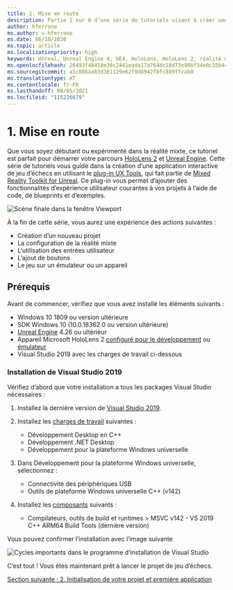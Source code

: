 ```yaml
---
title: 1. Mise en route
description: Partie 1 sur 6 d’une série de tutoriels visant à créer une application de jeu d’échecs simple avec Unreal Engine 4 et le plug-in Mixed Reality Toolkit UX Tools
author: hferrone
ms.author: v-hferrone
ms.date: 06/10/2020
ms.topic: article
ms.localizationpriority: high
keywords: Unreal, Unreal Engine 4, UE4, HoloLens, HoloLens 2, réalité mixte, tutoriel, bien démarrer, mrtk, uxt, UX Tools, documentation, casque de réalité mixte, casque windows mixed reality, casque de réalité virtuelle
ms.openlocfilehash: 26493f48418e36c2441eada17a764dc18d73e90bf34e0c35b4412e7a38c9fe41
ms.sourcegitcommit: a1c086aa83d381129e62f9d8942f0fc889ffcab0
ms.translationtype: HT
ms.contentlocale: fr-FR
ms.lasthandoff: 08/05/2021
ms.locfileid: "115226679"
---
```

# <a name="1-getting-started"></a>1. Mise en route

Que vous soyez débutant ou expérimenté dans la réalité mixte, ce tutoriel est parfait pour démarrer votre parcours [HoloLens 2](../../../index.yml) et [Unreal Engine](https://www.unrealengine.com/en-US/). Cette série de tutoriels vous guide dans la création d’une application interactive de jeu d’échecs en utilisant le [plug-in UX Tools](https://github.com/microsoft/MixedReality-UXTools-Unreal), qui fait partie de [Mixed Reality Toolkit for Unreal](https://github.com/microsoft/MixedRealityToolkit-Unreal). Ce plug-in vous permet d’ajouter des fonctionnalités d’expérience utilisateur courantes à vos projets à l’aide de code, de blueprints et d’exemples. 

![Scène finale dans la fenêtre Viewport](images/unreal-uxt/5-endscene.PNG)

À la fin de cette série, vous aurez une expérience des actions suivantes :
* Création d’un nouveau projet
* La configuration de la réalité mixte
* L’utilisation des entrées utilisateur
* L’ajout de boutons
* Le jeu sur un émulateur ou un appareil

## <a name="prerequisites"></a>Prérequis

Avant de commencer, vérifiez que vous avez installé les éléments suivants :
* Windows 10 1809 ou version ultérieure
* SDK Windows 10 (10.0.18362.0 ou version ultérieure)
* [Unreal Engine](https://www.unrealengine.com/en-US/get-now) 4.26 ou ultérieur
* Appareil Microsoft HoloLens 2 [configuré pour le développement](../../platform-capabilities-and-apis/using-visual-studio.md#enabling-developer-mode) ou [émulateur](../../platform-capabilities-and-apis/using-the-hololens-emulator.md#hololens-2-emulator-overview)
* Visual Studio 2019 avec les charges de travail ci-dessous

### <a name="installing-visual-studio-2019"></a>Installation de Visual Studio 2019

Vérifiez d’abord que votre installation a tous les packages Visual Studio nécessaires :
1. Installez la dernière version de [Visual Studio 2019](https://visualstudio.microsoft.com/downloads/).
1. Installez les [charges de travail](/visualstudio/install/modify-visual-studio#modify-workloads) suivantes :
    * Développement Desktop en C++
    * Développement .NET Desktop
    * Développement pour la plateforme Windows universelle
1. Dans Développement pour la plateforme Windows universelle, sélectionnez : 
    * Connectivité des périphériques USB
    * Outils de plateforme Windows universelle C++ (v142)

1. Installez les [composants](/visualstudio/install/modify-visual-studio#modify-individual-components) suivants :
    * Compilateurs, outils de build et runtimes > MSVC v142 - VS 2019 C++ ARM64 Build Tools (dernière version)

Vous pouvez confirmer l’installation avec l’image suivante

![Cycles importants dans le programme d’installation de Visual Studio](images/unreal-uxt/1-install-the-tools.png)

C’est tout ! Vous êtes maintenant prêt à lancer le projet de jeu d’échecs.

[Section suivante : 2. Initialisation de votre projet et première application](unreal-uxt-ch2.md)